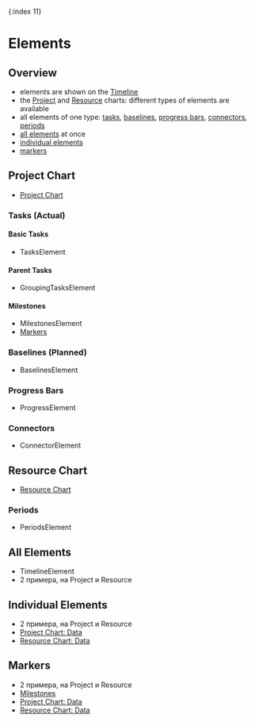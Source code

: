 {:index 11}
# Elements

## Overview

* elements are shown on the [Timeline](Timeline)
* the [Project](#project_chart) and [Resource](#resource_chart) charts: different types of elements are available
* all elements of one type: [tasks](#tasks_\(actual\)), [baselines](#baselines_\(planned\)), [progress bars](#progress_bars), [connectors](#connectors), [periods](#periods)
* [all elements](#all_elements) at once
* [individual elements](#individual_elements)
* [markers](#markers)

## Project Chart

* [Project Chart](#Project_Chart)

### Tasks (Actual)

#### Basic Tasks

* TasksElement

#### Parent Tasks

* GroupingTasksElement

#### Milestones

* MilestonesElement
* [Markers](#markers)

### Baselines (Planned)

* BaselinesElement

### Progress Bars

* ProgressElement

### Connectors

* ConnectorElement

## Resource Chart

* [Resource Chart](Resource_Chart)

### Periods

* PeriodsElement

## All Elements

* TimelineElement
* 2 примера, на Project и Resource

## Individual Elements

* 2 примера, на Project и Resource
* [Project Chart: Data](#Project_Chart#data_fields)
* [Resource Chart: Data](#Resource_Chart#data_fields)

## Markers

* 2 примера, на Project и Resource
* [Milestones](#milestones)
* [Project Chart: Data](#Project_Chart#data_fields)
* [Resource Chart: Data](#Resource_Chart#data_fields)